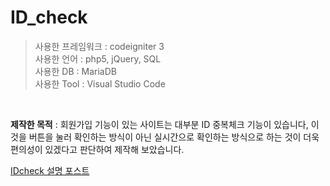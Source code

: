 # ID_check

>사용한 프레임워크 : codeigniter 3 <br>
>사용한 언어 : php5, jQuery, SQL<br>
>사용한 DB : MariaDB <br>
>사용한 Tool : Visual Studio Code<br>
<br>

<b>제작한 목적</b> : 회원가입 기능이 있는 사이트는 대부분 ID 중복체크 기능이 있습니다, 이것을 버튼을 눌러 확인하는 방식이 아닌 실시간으로 확인하는 방식으로 하는 것이 더욱 편의성이 있겠다고 판단하여 제작해 보았습니다.

<a href="https://juniorprogram.tistory.com/43">IDcheck 설명 포스트</a>
